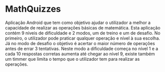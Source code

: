 # MathQuizzes
Aplicação Android que tem como objetivo ajudar o utilizador a melhor a capacidade de realizar as operações básicas de matemática. 
Esta aplicação contém 9 níveis de dificuldade e 2 modos, um de treino e um de desafio. No primeiro, o utilizador pode praticar qualquer operação e nível à sua escolha.
Já no modo de desafio o objetivo é acertar o maior número de operações antes de errar 3 tentativas. Neste modo a dificuldade começa no nível 1 e a cada 10 respostas corretas
aumenta até chegar ao nível 9, existe também um timmer que limita o tempo que o utilizador tem para realizar as operações.
